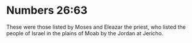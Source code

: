 # Numbers 26:63

These were those listed by Moses and Eleazar the priest, who listed the people of Israel in the plains of Moab by the Jordan at Jericho.
